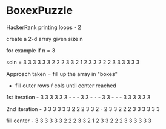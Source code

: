 # BoxexPuzzle
HackerRank printing loops - 2

create a 2-d array given size n

for example if n = 3

soln = 3 3 3 3 3 
       3 2 2 2 3
       3 2 1 2 3 
       3 2 2 2 3
       3 3 3 3 3 
       
Approach taken = fill up the array in "boxes"
- fill outer rows / cols until center reached

1st iteration  -  3 3 3 3 3 
                  3 - - - 3
                  3 - - - 3
                  3 - - - 3
                  3 3 3 3 3 
                  
 2nd iteration -  3 3 3 3 3 
                  3 2 2 2 3
                  3 2 - 2 3
                  3 2 2 2 3
                  3 3 3 3 3 

fill center    -  3 3 3 3 3 
                  3 2 2 2 3
                  3 2 1 2 3
                  3 2 2 2 3
                  3 3 3 3 3 

